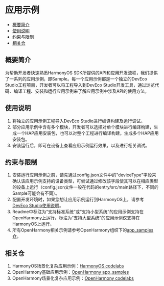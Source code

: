 # 应用示例

-   [概要简介](#section1470103520301)
-   [使用说明](#section17988202503116)
-   [约束与限制](#section18841871178)
-   [相关仓](#section741114082513)

## 概要简介

为帮助开发者快速熟悉HarmonyOS SDK所提供的API和应用开发流程，我们提供了一系列的应用示例，即Sample。每一个应用示例都是一个独立的DevEco Studio工程项目，开发者可以将工程导入到DevEco Studio开发工具，通过浏览代码、编译工程、安装和运行应用示例来了解应用示例中涉及API的使用方法。

## 使用说明

1.  将独立的应用示例工程导入DevEco Studio进行编译构建及运行调试。
2.  部分应用示例中含有多个模块，开发者可以选择对单个模块进行编译构建，生成一个HAP应用安装包，也可以对整个工程进行编译构建，生成多个HAP应用安装包。
3.  安装运行后，即可在设备上查看应用示例运行效果，以及进行相关调试。

## 约束与限制

1.  安装运行应用示例之前，请先通过config.json文件中的"deviceType"字段来确认该应用示例支持的设备类型，可尝试通过修改该字段使其可以在相应类型的设备上运行（config.json文件一般在代码的entry/src/main路径下，不同的Sample可能会有不同）。
2.  配置开发环境时，如果您想让应用示例运行到HarmonyOS上，请参考[DevEco Studio使用说明](https://developer.harmonyos.com/cn/docs/documentation/doc-guides/tools_overview-0000001053582387)。
3.  Readme中标注为“支持标准系统”或“支持小型系统”的应用示例支持在OpenHarmony上运行，标注为“支持大型系统”的应用示例仅支持在HarmonyOS上运行。
4.  所有OpenHarmony相关示例请参考OpenHarmony组织下的[app_samples仓](https://gitee.com/openharmony/app_samples)。

## 相关仓

1.  HarmonyOS场景化复杂应用示例：[HarmonyOS codelabs](https://gitee.com/harmonyos/harmonyos_codelabs)
2.  OpenHarmony基础应用示例：[OpenHarmony app_samples](https://gitee.com/openharmony/app_samples)
3.  OpenHarmony场景化复杂应用示例：[OpenHarmony codelabs](https://gitee.com/openharmony/codelabs)



